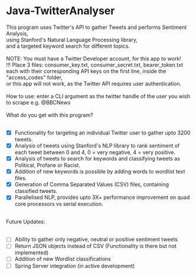 # Java-TwitterAnalyser
This program uses Twitter's API to gather Tweets and performs Sentiment Analysis, <br />
using Stanford's Natural Language Processing library, <br />
and a targeted keyword search for different topics. <br /> <br />
NOTE: You must have a Twitter Developer account, for this app to work! <br />
!!! Place 3 files: consumer_key.txt, consumer_secret.txt, bearer_token.txt <br /> 
each with their corresponding API keys on the first line, inside the "access_codes" folder, <br />
or this app will not work, as the Twitter API requires user authentication. <br /> <br />
How to use: enter a CLI argument as the twitter handle of the user you wish to scrape e.g. @BBCNews <br />
<br />
What do you get with this program?<br />
<br />  
- [x] Functionality for targeting an individual Twitter user to gather upto 3200 tweets.
- [x] Analysis of tweets using Stanford's NLP library to rank sentiment of each tweet between 0 and 4, 0 = very negative, 4 = very positive.
- [x] Analysis of tweets to search for keywords and classifying tweets as Political, Profane or Racist.
- [x] Addition of new keywords is possible by adding words to wordlist text files.
- [x] Generation of Comma Separated Values (CSV) files, containing classified tweets.
- [x] Parallelised NLP, provides upto 3X+ performance improvement on quad core processors vs serial execution.
<!-- -->
<br />
Future Updates:<br />
<br />

- [ ] Ability to gather only negative, neutral or positive sentiment tweets
- [ ] Return JSON objects instead of CSV (Functionality is there but not implemented)
- [ ] Addition of new Wordlist classifications
- [ ] Spring Server integration (in active development)
<br />
<!-- end of the list -->

